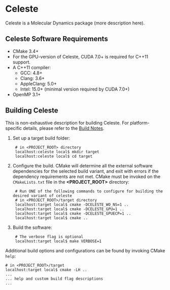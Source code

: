# Celeste

Celeste is a Molecular Dynamics package (more description here).


## Celeste Software Requirements

* CMake 3.4+
* For the GPU-version of Celeste, CUDA 7.0+ is required for C++11 support.
* A C++11 compiler:
    * GCC: 4.8+
    * Clang: 3.6+
    * AppleClang: 5.0+
    * Intel: 15.0+ (minimal version required by CUDA 7.0+)
* OpenMP 3.1+


## Building Celeste

This is non-exhaustive description for building Celeste.  For platform-specific details, please refer to the [Build Notes](BuildNotes.md).

1. Set up a target build folder:

        # in <PROJECT_ROOT> directory
        localhost:celeste local$ mkdir target
        localhost:celeste local$ cd target

1. Configure the build.  CMake will determine all the external software dependencies for the selected build variant, and exit with errors if the dependency requirements are not met.  CMake must be invoked on the `CMakeLists.txt` file in the **<PROJECT_ROOT>** directory:

        # Run ONE of the following commands to configure for building the desired variant of celeste
        # in <PROJECT_ROOT>/target directory
        localhost:target local$ cmake -DCELESTE_WO_NS=1 ..
        localhost:target local$ cmake -DCELESTE_GPU=1 ..
        localhost:target local$ cmake -DCELESTE_GPUECP=1 ..
        localhost:target local$ cmake ..

1. Build the software:

        # The verbose flag is optional
        localhost:target local$ make VERBOSE=1

Additional build options and configurations can be found by invoking CMake `help`:

    # in <PROJECT_ROOT>/target
    localhost:target local$ cmake -LH ..
    ...
    ... help and custom build flag descriptions
    ...
